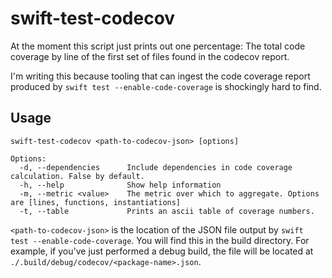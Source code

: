 # swift-test-codecov

At the moment this script just prints out one percentage: The total code coverage by line of the first set of files found in the codecov report.

I'm writing this because tooling that can ingest the code coverage report produced by `swift test --enable-code-coverage` is shockingly hard to find.

## Usage

```
swift-test-codecov <path-to-codecov-json> [options]

Options:
  -d, --dependencies      Include dependencies in code coverage calculation. False by default.
  -h, --help              Show help information
  -m, --metric <value>    The metric over which to aggregate. Options are [lines, functions, instantiations]
  -t, --table             Prints an ascii table of coverage numbers.
```

`<path-to-codecov-json>` is the location of the JSON file output by `swift test --enable-code-coverage`. You will find this in the build directory. For example, if you've just performed a debug build, the file will be located at `./.build/debug/codecov/<package-name>.json`.
